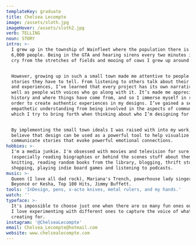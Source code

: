 ```yaml
---
templateKey: graduate
title: Chelsea Lecompte
image: /assets/sloth.jpg
imageHover: /assets/sloth2.jpg
verb: TELLING
noun: STORY
intro: >-
  I grew up in the township of Wainfleet where the population there is about
  6,000 people. Being in the GTA and hearing sirens every two minutes is a far
  cry from the stretches of fields and mooing of cows I grew up around.


  However, growing up in such a small town made me attentive to people and the
  stories they have to tell. From listening to others talk about their thoughts
  and experiences, I’ve learned that every project has its own narrative, as
  well as people with voices who go along with it. It’s made me appreciate
  history and where things have come from, and so I immerse myself in research
  order to create authentic experiences in my designs. I’ve gained a sense of
  empathetic understanding from being involved in the aspects of community,
  which I try to bring forth when thinking about who I’m designing for.


  By implementing the small town ideals I was raised with into my work, I
  believe that design can be used as a powerful tool to help visualize and
  communicate stories that evoke powerful emotional connections.
hobbies: >-
  I'm a media junkie. I'm obsessed with movies and television for sure
  (especially reading biographies or behind the scenes stuff about them),
  knitting, reading random books from the library, blogging, thrift store
  shopping, playing indie board games and listening to podcasts.
music: >-
  Queen (I love all dad rock), Mariana's Trench, powerhouse lady singers like
  Beyoncé or Kesha, Top 100 Hits, Jimmy Buffett.
tools: 'InDesign, pens, x-acto knives, metal rulers, and my hands.'
watch: ''
typeface: >-
  It's impossible to choose just one when there are so many fun ones out there.
  I love experimenting with different ones to capture the voice of what I'm
  creating for. 
instagram: '@ChelseaLecompte'
email: Chelsea_Lecompte@hotmail.com
website: www.chelsealecompte.com
---
```


